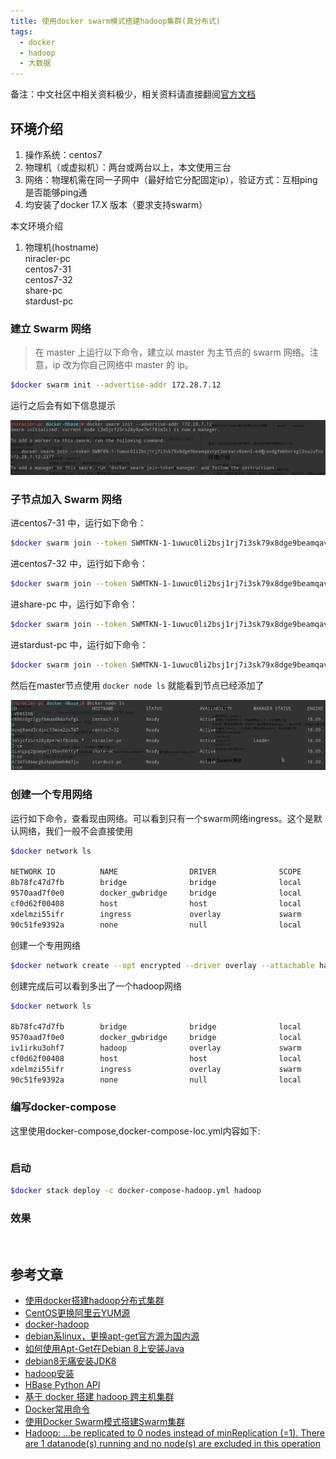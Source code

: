 ```yaml
---
title: 使用docker swarm模式搭建hadoop集群(真分布式)
tags:
  - docker
  - hadoop
  - 大数据
---
```


备注：中文社区中相关资料极少，相关资料请直接翻阅[官方文档](https://docs.docker.com/)

## 环境介绍

1. 操作系统：centos7
2. 物理机（或虚拟机）：两台或两台以上，本文使用三台
3. 网络：物理机需在同一子网中（最好给它分配固定ip），验证方式：互相ping是否能够ping通
4. 均安装了docker 17.X 版本（要求支持swarm）

本文环境介绍

1. 物理机(hostname)  	
	niracler-pc  
	centos7-31  
  centos7-32  
  share-pc  
  stardust-pc    			  




### 建立 Swarm 网络

>在 master 上运行以下命令，建立以 master 为主节点的 swarm 网络。注意，ip 改为你自己网络中 master 的 ip。

```bash
$docker swarm init --advertise-addr 172.28.7.12
```

运行之后会有如下信息提示

![](../images/Screenshot_20190329_074733.png)

###  子节点加入 Swarm 网络

进centos7-31 中，运行如下命令：

```bash
$docker swarm join --token SWMTKN-1-1uwuc0li2bsj1rj7i3sk79x8dge9beamqavtptlmreacv6oenl-e46ravdgfmbhvrxgl3suiufns 172.28.7.12:2377
```

进centos7-32 中，运行如下命令：	 

```bash
$docker swarm join --token SWMTKN-1-1uwuc0li2bsj1rj7i3sk79x8dge9beamqavtptlmreacv6oenl-e46ravdgfmbhvrxgl3suiufns 172.28.7.12:2377
```

进share-pc 中，运行如下命令：  

```bash
$docker swarm join --token SWMTKN-1-1uwuc0li2bsj1rj7i3sk79x8dge9beamqavtptlmreacv6oenl-e46ravdgfmbhvrxgl3suiufns 172.28.7.12:2377
```

进stardust-pc 中，运行如下命令：  	

```bash
$docker swarm join --token SWMTKN-1-1uwuc0li2bsj1rj7i3sk79x8dge9beamqavtptlmreacv6oenl-e46ravdgfmbhvrxgl3suiufns 172.28.7.12:2377
```

然后在master节点使用 ```docker node ls``` 就能看到节点已经添加了

![](../images/Screenshot_20190329_075415.png)

### 创建一个专用网络

运行如下命令，查看现由网络。可以看到只有一个swarm网络ingress。这个是默认网络，我们一般不会直接使用
```bash
$docker network ls

NETWORK ID          NAME                DRIVER              SCOPE
8b78fc47d7fb        bridge              bridge              local
9570aad7f0e0        docker_gwbridge     bridge              local
cf0d62f00408        host                host                local
xdelmzi55ifr        ingress             overlay             swarm
90c51fe9392a        none                null                local
```

创建一个专用网络
```bash
$docker network create --opt encrypted --driver overlay --attachable hadoop
```
创建完成后可以看到多出了一个hadoop网络
```bash
$docker network ls

8b78fc47d7fb        bridge              bridge              local
9570aad7f0e0        docker_gwbridge     bridge              local
iv1irku3ohf7        hadoop              overlay             swarm
cf0d62f00408        host                host                local
xdelmzi55ifr        ingress             overlay             swarm
90c51fe9392a        none                null                local
```

### 编写docker-compose

这里使用docker-compose,docker-compose-loc.yml内容如下:

```yml

```

### 启动

```bash
$docker stack deploy -c docker-compose-hadoop.yml hadoop
```

### 效果

![]()

## 参考文章

-   [使用docker搭建hadoop分布式集群](https://blog.csdn.net/xu470438000/article/details/50512442)  
-   [CentOS更换阿里云YUM源](https://www.jianshu.com/p/38c9e98ec481)   
-   [docker-hadoop](https://github.com/big-data-europe/docker-hadoop)  
-   [debian系linux，更换apt-get官方源为国内源](https://blog.csdn.net/yjk13703623757/article/details/78943345)  
-   [如何使用Apt-Get在Debian 8上安装Java](https://www.howtoing.com/how-to-install-java-with-apt-get-on-debian-8)  
-   [debian8无痛安装JDK8](https://www.jianshu.com/p/1cf26c0c9e9b)
-   [hadoop安装](https://www.apache.org/dyn/closer.cgi/hadoop/common/hadoop-2.7.7/hadoop-2.7.7.tar.gz)
-   [HBase Python API](https://www.cnblogs.com/fanghao/p/8542170.html)
-   [基于 docker 搭建 hadoop 跨主机集群](https://hacpai.com/article/1508232710946)
-   [Docker常用命令](https://segmentfault.com/a/1190000012063374)
-   [使用Docker Swarm模式搭建Swarm集群](https://www.jianshu.com/p/df744c4e375e)
-   [Hadoop: …be replicated to 0 nodes instead of minReplication (=1). There are 1 datanode(s) running and no node(s) are excluded in this operation](https://stackoverflow.com/questions/36015864/hadoop-be-replicated-to-0-nodes-instead-of-minreplication-1-there-are-1/36310025)
